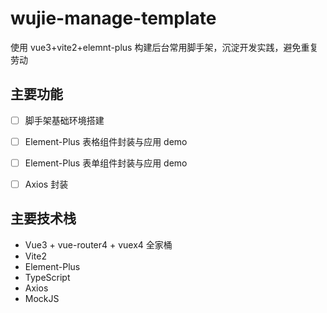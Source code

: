 # wujie-manage-template
使用 vue3+vite2+elemnt-plus 构建后台常用脚手架，沉淀开发实践，避免重复劳动

## 主要功能
- [ ]  脚手架基础环境搭建
- [ ]  Element-Plus 表格组件封装与应用 demo
- [ ]  Element-Plus 表单组件封装与应用 demo
- [ ]  Axios 封装


## 主要技术栈
- Vue3 + vue-router4 + vuex4 全家桶
- Vite2
- Element-Plus
- TypeScript
- Axios
- MockJS